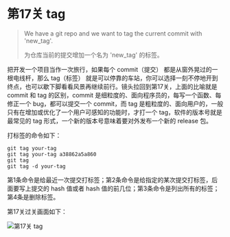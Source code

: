 
# 第17关 tag

> We have a git repo and we want to tag the current commit with 'new_tag'.
>
> 为仓库当前的提交增加一个名为 'new_tag' 的标签。

把开发一个项目当作一次旅行，如果每个 commit（提交） 都是从窗外晃过的一根电线杆，那么 tag（标签） 就是可以停靠的车站，你可以选择一刻不停地开到终点，也可以歇下脚看看风景再继续前行。镜头拉回到第17关，上面的比喻就是 commit 和 tag 的区别，commit 是细粒度的、面向程序员的，每写一个函数、每修正一个 bug，都可以提交一个 commit，而 tag 是粗粒度的、面向用户的，一般只有在增加或优化了一个用户可感知的功能时，才打一个 tag，软件的版本号就是最常见的 tag 形式，一个新的版本号意味着要对外发布一个新的 release 包。

打标签的命令如下：

```shell
git tag your-tag
git tag your-tag a38862a5a860
git tag
git tag -d your-tag
```

第1条命令是给最近一次提交打标签；第2条命令是给指定的某次提交打标签，后面要写上提交的 hash 值或者 hash 值的前几位；第3条命令是列出所有的标签；第4条是删除标签。

第17关过关画面如下：

![第17关 tag](images/level-17-tag.png)
